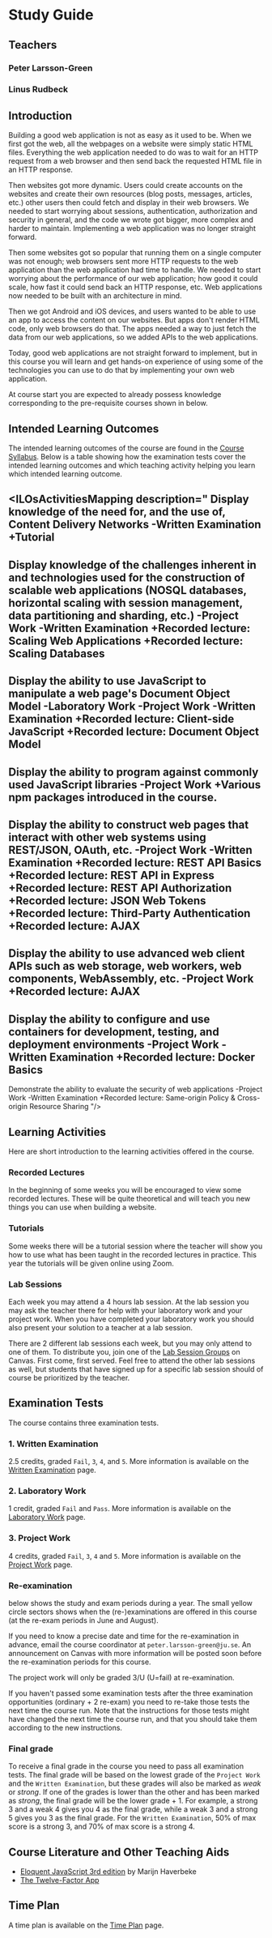 <SetTitle title="Web Development - Advanced Concepts 2021" />

# Study Guide
<StudyGuideInfo
    course-name="Web Development - Advanced Concepts"
    ladok-code="TFWN19"
    credits="7.5"
    course-coordinator="Peter Larsson-Green"
    examiner="Peter Larsson-Green"
    canvas-course-id="3372"
/>

## Teachers
### Peter Larsson-Green
<Teacher
    name="Peter Larsson-Green"
    photo="peter-larsson-green.jpeg"
    :roles='["Course coordinator", "examiner", "lecturer", "lab assistant"]'
    description="Has studied and followed the development of the web since 2004 and received his Master of Science in Computer Science at Linköping University in 2014. He has been working as programming teacher (part time) since 2010 at both Linköping University and Jönköping University."
    email="Peter.Larsson-Green@ju.se"
    phone="036 - 10 17 35"
    website="https://ju.se/en/personinfo.html?sign=LarPet"
/>

### Linus Rudbeck
<Teacher
    name="Linus Rudbeck"
    photo="linus-rudbeck.jpeg"
    :roles='["Lab assistant"]'
    description="Former JTH student that studied the program Software Engineering and Mobile Platforms. Started the company Red Capes IT together with Daniel Fransén after he graduated. "
    website="https://redcapesit.se/author/linus/"
/>

## Introduction
Building a good web application is not as easy as it used to be.
When we first got the web, all the webpages on a website were simply static HTML files. Everything the web application needed to do was to wait for an HTTP request from a web browser and then send back the requested HTML file in an HTTP response.

Then websites got more dynamic. Users could create accounts on the websites and create their own resources (blog posts, messages, articles, etc.) other users then could fetch and display in their web browsers. We needed to start worrying about sessions, authentication, authorization and security in general, and the code we wrote got bigger, more complex and harder to maintain. Implementing a web application was no longer straight forward.

Then some websites got so popular that running them on a single computer was not enough; web browsers sent more HTTP requests to the web application than the web application had time to handle. We needed to start worrying about the performance of our web application; how good it could scale, how fast it could send back an HTTP response, etc. Web applications now needed to be built with an architecture in mind.

Then we got Android and iOS devices, and users wanted to be able to use an app to access the content on our websites. But apps don't render HTML code, only web browsers do that. The apps needed a way to just fetch the data from our web applications, so we added APIs to the web applications. 

Today, good web applications are not straight forward to implement, but in this course you will learn and get hands-on experience of using some of the technologies you can use to do that by implementing your own web application.

At course start you are expected to already possess knowledge corresponding to the pre-requisite courses shown in <FigureNumber /> below.

<Figure caption="Prerequisites for this course.">
<RenderMermaid graph-definition="
graph TD
	introComp[Introduction to Computing 7.5 Credits]
	introProg[Introduction to Programming 9 Credits]
	db[Databases 6 Credits]
	discMath[Discrete Mathematics 6 Credits]
	dalg[Data Structures and Algorithms 7.5 Credits]
	oop[Object-oriented Programming 7.5 Credits]
	webDevFund[Web Development Fundamentals 7.5 Credits]
	netProg[Network Programming 7.5 Credits]
	wdac[Web Development Advanced Concepts 7.5 Credits]
	introComp --> introProg
	introProg --> db
	db --> webDevFund
	introProg --> dalg
	discMath --> dalg
	dalg --> oop
	oop --> webDevFund
	oop --> netProg
	webDevFund --> wdac
	netProg --> wdac
" />
</Figure>

## Intended Learning Outcomes
The intended learning outcomes of the course are found in the [Course Syllabus](course-syllabus/). Below is a table showing how the examination tests cover the intended learning outcomes and which teaching activity helping you learn which intended learning outcome.

<ILOsActivitiesMapping description="
Display knowledge of the need for, and the use of, Content Delivery Networks
-Written Examination
+Tutorial
---
Display knowledge of the challenges inherent in and technologies used for the construction of scalable web applications (NOSQL databases, horizontal scaling with session management, data partitioning and sharding, etc.)
-Project Work
-Written Examination
+Recorded lecture: Scaling Web Applications
+Recorded lecture: Scaling Databases
---
Display the ability to use JavaScript to manipulate a web page's Document Object Model
-Laboratory Work
-Project Work
-Written Examination
+Recorded lecture: Client-side JavaScript
+Recorded lecture: Document Object Model
---
Display the ability to program against commonly used JavaScript libraries
-Project Work
+Various npm packages introduced in the course.
---
Display the ability to construct web pages that interact with other web systems using REST/JSON, OAuth, etc.
-Project Work
-Written Examination
+Recorded lecture: REST API Basics
+Recorded lecture: REST API in Express
+Recorded lecture: REST API Authorization
+Recorded lecture: JSON Web Tokens
+Recorded lecture: Third-Party Authentication
+Recorded lecture: AJAX
---
Display the ability to use advanced web client APIs such as web storage, web workers, web components, WebAssembly, etc.
-Project Work
+Recorded lecture: AJAX
---
Display the ability to configure and use containers for development, testing, and deployment environments
-Project Work
-Written Examination
+Recorded lecture: Docker Basics
---
Demonstrate the ability to evaluate the security of web applications
-Project Work
-Written Examination
+Recorded lecture: Same-origin Policy & Cross-origin Resource Sharing
"/>

## Learning Activities
Here are short introduction to the learning activities offered in the course.

### Recorded Lectures
In the beginning of some weeks you will be encouraged to view some recorded lectures. These will be quite theoretical and will teach you new things you can use when building a website.

### Tutorials
Some weeks there will be a tutorial session where the teacher will show you how to use what has been taught in the recorded lectures in practice. This year the tutorials will be given online using Zoom.

### Lab Sessions
Each week you may attend a 4 hours lab session. At the lab session you may ask the teacher there for help with your laboratory work and your project work. When you have completed your laboratory work you should also present your solution to a teacher at a lab session.

There are 2 different lab sessions each week, but you may only attend to one of them. To distribute you, join one of the [Lab Session Groups](https://ju.instructure.com/courses/3372/groups#tab-3284) on Canvas. First come, first served. Feel free to attend the other lab sessions as well, but students that have signed up for a specific lab session should of course be prioritized by the teacher.

## Examination Tests
The course contains three examination tests.

### 1. Written Examination
2.5 credits, graded `Fail`, `3`, `4`, and `5`. More information is available on the [Written Examination](written-examination/) page.

### 2. Laboratory Work
1 credit, graded `Fail` and `Pass`. More information is available on the [Laboratory Work](laboratory-work/) page.

### 3. Project Work
4 credits, graded `Fail`, `3`, `4` and `5`. More information is available on the [Project Work](project-work/) page.

### Re-examination
<p><FigureNumber /> below shows the study and exam periods during a year. The small yellow circle sectors shows when the (re-)examinations are offered in this course (at the re-exam periods in June and August).</p>

<AcademicYearFigure />

If you need to know a precise date and time for the re-examination in advance, email the course coordinator at `peter.larsson-green@ju.se`. An announcement on Canvas with more information will be posted soon before the re-examination periods for this course.

The project work will only be graded 3/U (U=fail) at re-examination.

If you haven't passed some examination tests after the three examination opportunities (ordinary + 2 re-exam) you need to re-take those tests the next time the course run. Note that the instructions for those tests might have changed the next time the course run, and that you should take them according to the new instructions.

### Final grade
To receive a final grade in the course you need to pass all examination tests. The final grade will be based on the lowest grade of the `Project Work` and the `Written Examination`, but these grades will also be marked as *weak* or *strong*. If one of the grades is lower than the other and has been marked as *strong*, the final grade will be the lower grade + 1. For example, a strong 3 and a weak 4 gives you 4 as the final grade, while a weak 3 and a strong 5 gives you 3 as the final grade. For the `Written Examination`, 50% of max score is a strong 3, and 70% of max score is a strong 4.

## Course Literature and Other Teaching Aids
* [Eloquent JavaScript 3rd edition](https://eloquentjavascript.net/) by Marijn Haverbeke
* [The Twelve-Factor App](https://12factor.net/)

## Time Plan
A time plan is available on the [Time Plan](time-plan/) page.